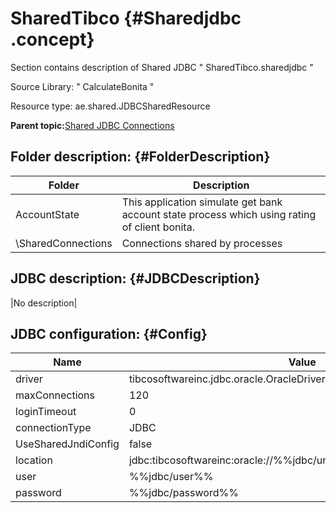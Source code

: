 # SharedTibco {#Sharedjdbc .concept}

Section contains description of Shared JDBC " SharedTibco.sharedjdbc "

Source Library: " CalculateBonita "

Resource type: ae.shared.JDBCSharedResource

**Parent topic:**[Shared JDBC Connections](../../../../../../modules/demo_Enterprise/dita/projects/AccountState/common/sharedjdbc.md)

## Folder description: {#FolderDescription}

|Folder|Description|
|------|-----------|
|AccountState|This application simulate get bank account state process which using rating of client bonita.|
|\\SharedConnections|Connections shared by processes|

## JDBC description: {#JDBCDescription}

|No description|

## JDBC configuration: {#Config}

|Name|Value|
|----|-----|
|driver|tibcosoftwareinc.jdbc.oracle.OracleDriver|
|maxConnections|120|
|loginTimeout|0|
|connectionType|JDBC|
|UseSharedJndiConfig|false|
|location|jdbc:tibcosoftwareinc:oracle://%%jdbc/url\_port%%;SID=%%jdbc/sid%%|
|user|%%jdbc/user%%|
|password|%%jdbc/password%%|

